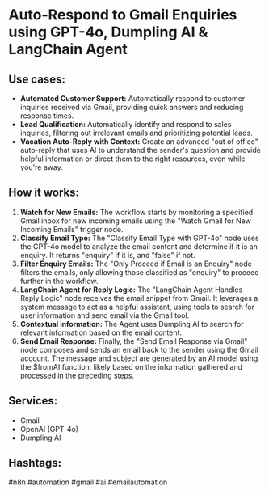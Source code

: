 # Auto-Respond to Gmail Enquiries using GPT-4o, Dumpling AI & LangChain Agent

## Use cases:

- **Automated Customer Support:** Automatically respond to customer inquiries received via Gmail, providing quick answers and reducing response times.
- **Lead Qualification:** Automatically identify and respond to sales inquiries, filtering out irrelevant emails and prioritizing potential leads.
- **Vacation Auto-Reply with Context:** Create an advanced "out of office" auto-reply that uses AI to understand the sender's question and provide helpful information or direct them to the right resources, even while you're away.

## How it works:

1.  **Watch for New Emails:** The workflow starts by monitoring a specified Gmail inbox for new incoming emails using the "Watch Gmail for New Incoming Emails" trigger node.
2.  **Classify Email Type:** The "Classify Email Type with GPT-4o" node uses the GPT-4o model to analyze the email content and determine if it is an enquiry. It returns "enquiry" if it is, and "false" if not.
3.  **Filter Enquiry Emails:** The "Only Proceed if Email is an Enquiry" node filters the emails, only allowing those classified as "enquiry" to proceed further in the workflow.
4.  **LangChain Agent for Reply Logic:** The "LangChain Agent Handles Reply Logic" node receives the email snippet from Gmail. It leverages a system message to act as a helpful assistant, using tools to search for user information and send email via the Gmail tool.
5. **Contextual information:** The Agent uses Dumpling AI to search for relevant information based on the email content.
6.  **Send Email Response:** Finally, the "Send Email Response via Gmail" node composes and sends an email back to the sender using the Gmail account. The message and subject are generated by an AI model using the $fromAI function, likely based on the information gathered and processed in the preceding steps.

## Services:

-   Gmail
-   OpenAI (GPT-4o)
-   Dumpling AI

## Hashtags:

#n8n #automation #gmail #ai #emailautomation

